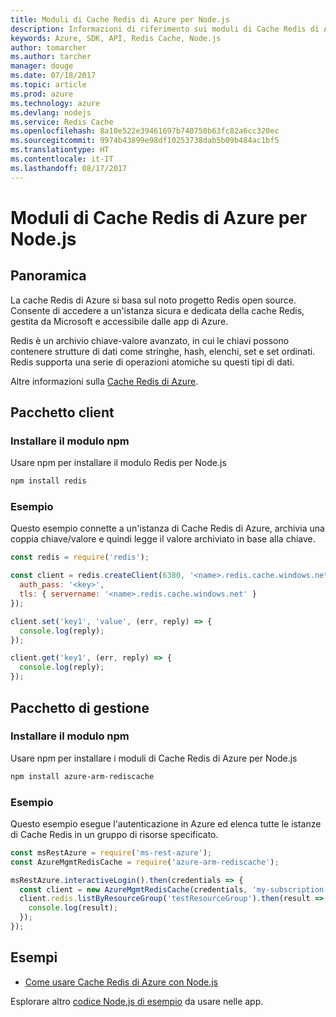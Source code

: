 ```yaml
---
title: Moduli di Cache Redis di Azure per Node.js
description: Informazioni di riferimento sui moduli di Cache Redis di Azure per Node.js
keywords: Azure, SDK, API, Redis Cache, Node.js
author: tomarcher
ms.author: tarcher
manager: douge
ms.date: 07/18/2017
ms.topic: article
ms.prod: azure
ms.technology: azure
ms.devlang: nodejs
ms.service: Redis Cache
ms.openlocfilehash: 8a10e522e39461697b740750b63fc82a6cc320ec
ms.sourcegitcommit: 9974b43899e98df10253738dab5b09b484ac1bf5
ms.translationtype: HT
ms.contentlocale: it-IT
ms.lasthandoff: 08/17/2017
---
```

# <a name="azure-redis-cache-modules-for-nodejs"></a>Moduli di Cache Redis di Azure per Node.js

## <a name="overview"></a>Panoramica

La cache Redis di Azure si basa sul noto progetto Redis open source. Consente di accedere a un'istanza sicura e dedicata della cache Redis, gestita da Microsoft e accessibile dalle app di Azure.

Redis è un archivio chiave-valore avanzato, in cui le chiavi possono contenere strutture di dati come stringhe, hash, elenchi, set e set ordinati. Redis supporta una serie di operazioni atomiche su questi tipi di dati.

Altre informazioni sulla [Cache Redis di Azure](https://docs.microsoft.com/azure/redis-cache/).

## <a name="client-package"></a>Pacchetto client

### <a name="install-the-npm-module"></a>Installare il modulo npm

Usare npm per installare il modulo Redis per Node.js

```bash
npm install redis
```

### <a name="example"></a>Esempio

Questo esempio connette a un'istanza di Cache Redis di Azure, archivia una coppia chiave/valore e quindi legge il valore archiviato in base alla chiave.

```javascript
const redis = require('redis');

const client = redis.createClient(6380, '<name>.redis.cache.windows.net', {
  auth_pass: '<key>',
  tls: { servername: '<name>.redis.cache.windows.net' }
});

client.set('key1', 'value', (err, reply) => {
  console.log(reply);
});

client.get('key1', (err, reply) => {
  console.log(reply);
});
```

## <a name="management-package"></a>Pacchetto di gestione

### <a name="install-the-npm-module"></a>Installare il modulo npm

Usare npm per installare i moduli di Cache Redis di Azure per Node.js

```bash
npm install azure-arm-rediscache
```

### <a name="example"></a>Esempio

Questo esempio esegue l'autenticazione in Azure ed elenca tutte le istanze di Cache Redis in un gruppo di risorse specificato.

```javascript
const msRestAzure = require('ms-rest-azure');
const AzureMgmtRedisCache = require('azure-arm-rediscache');

msRestAzure.interactiveLogin().then(credentials => {
  const client = new AzureMgmtRedisCache(credentials, 'my-subscription-id');
  client.redis.listByResourceGroup('testResourceGroup').then(result => {
    console.log(result);
  });
});
```


## <a name="samples"></a>Esempi

* [Come usare Cache Redis di Azure con Node.js](https://docs.microsoft.com/azure/redis-cache/cache-nodejs-get-started)

Esplorare altro [codice Node.js di esempio](https://azure.microsoft.com/resources/samples/?platform=nodejs) da usare nelle app.
